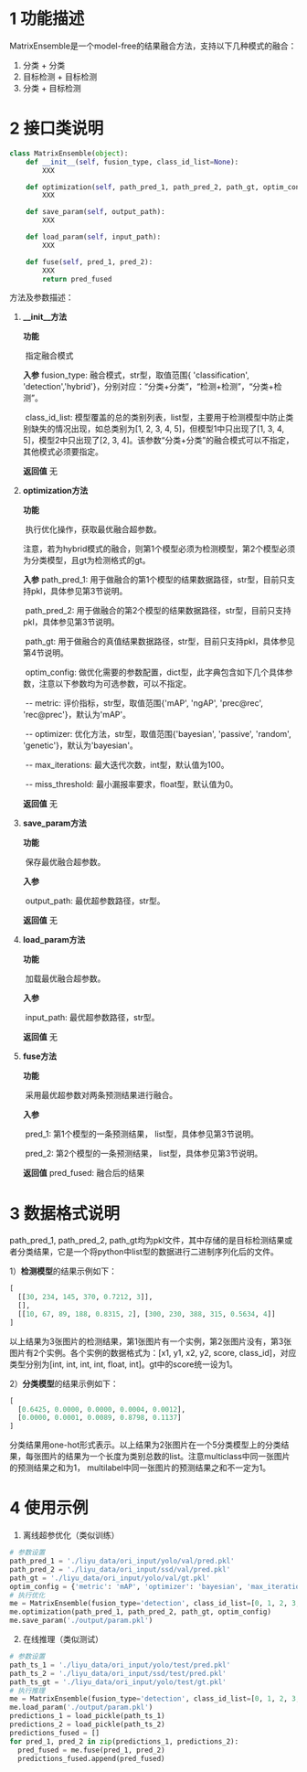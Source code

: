 # 1 功能描述

MatrixEnsemble是一个model-free的结果融合方法，支持以下几种模式的融合：

1. 分类 + 分类
2. 目标检测 + 目标检测
3. 分类 + 目标检测

# 2 接口类说明

```python
class MatrixEnsemble(object):
    def __init__(self, fusion_type, class_id_list=None):
        XXX

    def optimization(self, path_pred_1, path_pred_2, path_gt, optim_config=None):
        XXX

    def save_param(self, output_path):
        XXX

    def load_param(self, input_path):
        XXX

    def fuse(self, pred_1, pred_2):
        XXX
        return pred_fused
```

方法及参数描述：

1. **\_\_init\_\_方法**

   **功能**

   ​	指定融合模式

   **入参**
   	fusion_type: 融合模式，str型，取值范围{ 'classification', 'detection','hybrid'}，分别对应：“分类+分类”，“检测+检测”，“分类+检测”。

   ​    class_id_list: 模型覆盖的总的类别列表，list型，主要用于检测模型中防止类别缺失的情况出现，如总类别为[1, 2, 3, 4, 5]，但模型1中只出现了[1, 3, 4, 5]，模型2中只出现了[2, 3, 4]。该参数“分类+分类”的融合模式可以不指定，其他模式必须要指定。

   **返回值**
   	无

2. **optimization方法**

   **功能**

   ​	执行优化操作，获取最优融合超参数。

   ​	注意，若为hybrid模式的融合，则第1个模型必须为检测模型，第2个模型必须为分类模型，且gt为检测格式的gt。

   **入参**
   	path_pred_1: 用于做融合的第1个模型的结果数据路径，str型，目前只支持pkl，具体参见第3节说明。

   ​    path_pred_2: 用于做融合的第2个模型的结果数据路径，str型，目前只支持pkl，具体参见第3节说明。

   ​    path_gt: 用于做融合的真值结果数据路径，str型，目前只支持pkl，具体参见第4节说明。

   ​    optim_config: 做优化需要的参数配置，dict型，此字典包含如下几个具体参数，注意以下参数均为可选参数，可以不指定。

   ​    -- metric: 评价指标，str型，取值范围{'mAP', 'ngAP', 'prec@rec', 'rec@prec'}，默认为'mAP'。

   ​    -- optimizer: 优化方法，str型，取值范围{'bayesian', 'passive', 'random', 'genetic'}，默认为'bayesian'。

   ​    -- max_iterations: 最大迭代次数，int型，默认值为100。

   ​    -- miss_threshold: 最小漏报率要求，float型，默认值为0。

   **返回值**
   	无

3. **save_param方法**

   **功能**

   ​	保存最优融合超参数。

   **入参**

   ​    output_path: 最优超参数路径，str型。

   **返回值**
   	无

4. **load_param方法**

   **功能**

   ​	加载最优融合超参数。

   **入参**

   ​    input_path: 最优超参数路径，str型。

   **返回值**
   	无

5. **fuse方法**

   **功能**

   ​	采用最优超参数对两条预测结果进行融合。

   **入参**

   ​    pred_1: 第1个模型的一条预测结果， list型，具体参见第3节说明。

   ​    pred_2: 第2个模型的一条预测结果， list型，具体参见第3节说明。

   **返回值**
   	pred_fused: 融合后的结果

# 3 **数据格式说明**

path_pred_1, path_pred_2, path_gt均为pkl文件，其中存储的是目标检测结果或者分类结果，它是一个将python中list型的数据进行二进制序列化后的文件。

1）**检测模型**的结果示例如下：

```python
[
  [[30, 234, 145, 370, 0.7212, 3]],
  [],
  [[10, 67, 89, 188, 0.8315, 2], [300, 230, 388, 315, 0.5634, 4]]
]
```

以上结果为3张图片的检测结果，第1张图片有一个实例，第2张图片没有，第3张图片有2个实例。各个实例的数据格式为：[x1, y1, x2, y2, score, class_id]，对应类型分别为[int, int, int, int, float, int]。gt中的score统一设为1。

2）**分类模型**的结果示例如下：

```python
[
  [0.6425, 0.0000, 0.0000, 0.0004, 0.0012],
  [0.0000, 0.0001, 0.0089, 0.8798, 0.1137]
]
```

分类结果用one-hot形式表示。以上结果为2张图片在一个5分类模型上的分类结果，每张图片的结果为一个长度为类别总数的list。注意multiclass中同一张图片的预测结果之和为1， multilabel中同一张图片的预测结果之和不一定为1。

# 4 使用示例

1. 离线超参优化（类似训练）

```python
# 参数设置
path_pred_1 = './liyu_data/ori_input/yolo/val/pred.pkl'
path_pred_2 = './liyu_data/ori_input/ssd/val/pred.pkl'
path_gt = './liyu_data/ori_input/yolo/val/gt.pkl'
optim_config = {'metric': 'mAP', 'optimizer': 'bayesian', 'max_iterations': 100}
# 执行优化
me = MatrixEnsemble(fusion_type='detection', class_id_list=[0, 1, 2, 3, 4, 5, 6, 7, 8, 9, 10])
me.optimization(path_pred_1, path_pred_2, path_gt, optim_config)
me.save_param('./output/param.pkl')
```

2. 在线推理（类似测试）

```python
# 参数设置
path_ts_1 = './liyu_data/ori_input/yolo/test/pred.pkl'
path_ts_2 = './liyu_data/ori_input/ssd/test/pred.pkl'
path_ts_gt = './liyu_data/ori_input/yolo/test/gt.pkl'
# 执行推理
me = MatrixEnsemble(fusion_type='detection', class_id_list=[0, 1, 2, 3, 4, 5, 6, 7, 8, 9, 10])
me.load_param('./output/param.pkl')
predictions_1 = load_pickle(path_ts_1)
predictions_2 = load_pickle(path_ts_2)
predictions_fused = []
for pred_1, pred_2 in zip(predictions_1, predictions_2):
  pred_fused = me.fuse(pred_1, pred_2)
  predictions_fused.append(pred_fused)
```